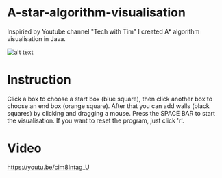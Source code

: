 # A-star-algorithm-visualisation
Inspiried by Youtube channel "Tech with Tim" I created A* algorithm visualisation in Java.

![alt text](https://github.com/milmega/A-star-algorithm-visualisation/edit/[main/algpic.png?raw=true)

# Instruction
Click a box to choose a start box (blue square), then click another box to choose an end box (orange square). After that  you can add walls (black squares) by clicking and dragging a mouse.
Press the SPACE BAR to start the visualisation. If you want to reset the program, just click 'r'.

# Video
https://youtu.be/cim8Intag_U

